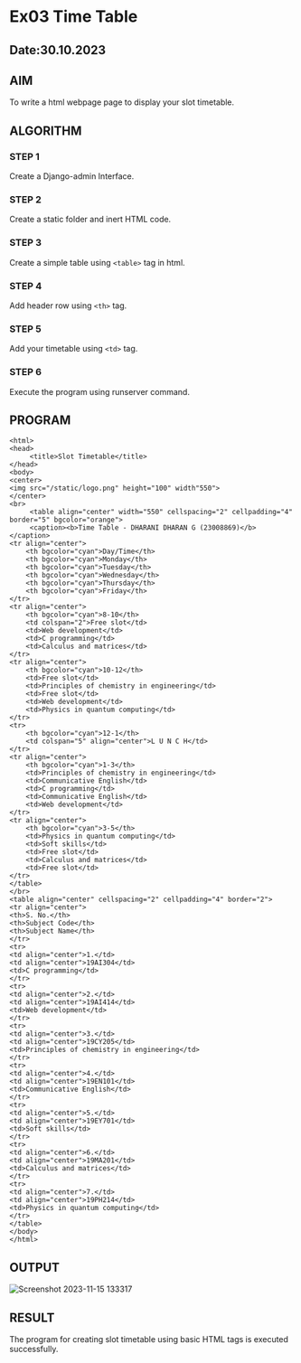 # Ex03 Time Table
## Date:30.10.2023

## AIM
To write a html webpage page to display your slot timetable.

## ALGORITHM
### STEP 1
Create a Django-admin Interface.

### STEP 2
Create a static folder and inert HTML code.

### STEP 3
Create a simple table using ```<table>``` tag in html.

### STEP 4
Add header row using ```<th>``` tag.

### STEP 5
Add your timetable using ```<td>``` tag.

### STEP 6
Execute the program using runserver command.

## PROGRAM
```
<html>
<head>
     <title>Slot Timetable</title>
</head>
<body>
<center>
<img src="/static/logo.png" height="100" width"550">
</center>
<br>
     <table align="center" width="550" cellspacing="2" cellpadding="4" border="5" bgcolor="orange">
     <caption><b>Time Table - DHARANI DHARAN G (23008869)</b></caption>
<tr align="center">
	<th bgcolor="cyan">Day/Time</th>
	<th bgcolor="cyan">Monday</th>
	<th bgcolor="cyan">Tuesday</th>
	<th bgcolor="cyan">Wednesday</th>
	<th bgcolor="cyan">Thursday</th>
 	<th bgcolor="cyan">Friday</th>
</tr>
<tr align="center">
	<th bgcolor="cyan">8-10</th>
	<td colspan="2">Free slot</td>
	<td>Web development</td>
	<td>C programming</td>
	<td>Calculus and matrices</td>
</tr>
<tr align="center">
	<th bgcolor="cyan">10-12</th>
	<td>Free slot</td>
	<td>Principles of chemistry in engineering</td>
	<td>Free slot</td>
	<td>Web development</td>
	<td>Physics in quantum computing</td>
</tr>
<tr>
	<th bgcolor="cyan">12-1</th>
	<td colspan="5" align="center">L U N C H</td>
</tr>
<tr align="center">
	<th bgcolor="cyan">1-3</th>
	<td>Principles of chemistry in engineering</td>
	<td>Communicative English</td>
	<td>C programming</td>
	<td>Communicative English</td>
	<td>Web development</td>
</tr>
<tr align="center">
	<th bgcolor="cyan">3-5</th>
	<td>Physics in quantum computing</td>
	<td>Soft skills</td>
	<td>Free slot</td>
	<td>Calculus and matrices</td>
	<td>Free slot</td>
</tr>
</table>
</br>
<table align="center" cellspacing="2" cellpadding="4" border="2">
<tr align="center">
<th>S. No.</th>
<th>Subject Code</th>
<th>Subject Name</th>
</tr>
<tr>
<td align="center">1.</td>
<td align="center">19AI304</td>
<td>C programming</td>
</tr>
<tr>
<td align="center">2.</td>
<td align="center">19AI414</td>
<td>Web development</td>
</tr>
<tr>
<td align="center">3.</td>
<td align="center">19CY205</td>
<td>Principles of chemistry in engineering</td>
</tr>
<tr>
<td align="center">4.</td>
<td align="center">19EN101</td>
<td>Communicative English</td>
</tr>
<tr>
<td align="center">5.</td>
<td align="center">19EY701</td>
<td>Soft skills</td>
</tr>
<tr>
<td align="center">6.</td>
<td align="center">19MA201</td>
<td>Calculus and matrices</td>
</tr>
<tr>
<td align="center">7.</td>
<td align="center">19PH214</td>
<td>Physics in quantum computing</td>
</tr>
</table>
</body>
</html>
```


## OUTPUT
![Screenshot 2023-11-15 133317](https://github.com/DHARANIDHARAN03K/slot/assets/144870858/21c0fbaf-2728-448e-84eb-f76caa119ed8)



## RESULT
The program for creating slot timetable using basic HTML tags is executed successfully.
